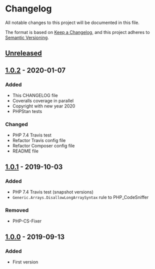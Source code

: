# Changelog
All notable changes to this project will be documented in this file.

The format is based on [Keep a Changelog](https://keepachangelog.com/en/1.0.0/),
and this project adheres to [Semantic Versioning](https://semver.org/spec/v2.0.0.html).

## [Unreleased]

## [1.0.2] - 2020-01-07
### Added
- This CHANGELOG file
- Coveralls coverage in parallel
- Copyright with new year 2020
- PHPStan tests

### Changed
- PHP 7.4 Travis test
- Refactor Travis config file
- Refactor Composer config file
- README file

## [1.0.1] - 2019-10-03
### Added
- PHP 7.4 Travis test (snapshot versions)
- `Generic.Arrays.DisallowLongArraySyntax` rule to PHP_CodeSniffer

### Removed
- PHP-CS-Fixer

## [1.0.0] - 2019-09-13
### Added
- First version

[Unreleased]: https://github.com/t0mmy742/trailing-slash-middleware/compare/1.0.2...HEAD
[1.0.2]: https://github.com/t0mmy742/trailing-slash-middleware/compare/1.0.1...1.0.2
[1.0.1]: https://github.com/t0mmy742/trailing-slash-middleware/compare/1.0.0...1.0.1
[1.0.0]: https://github.com/t0mmy742/trailing-slash-middleware/releases/tag/1.0.0